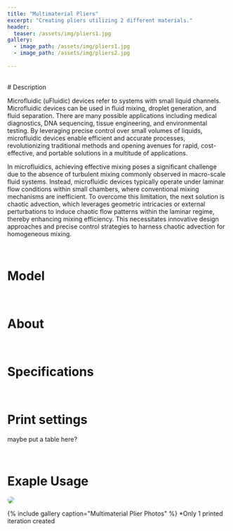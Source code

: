 ```yaml
---
title: "Multimaterial Pliers"
excerpt: "Creating pliers utilizing 2 different materials."
header:
  teaser: /assets/img/pliers1.jpg
gallery:
  - image_path: /assets/img/pliers1.jpg
  - image_path: /assets/img/pliers2.jpg
   
---
```




<br>
# Description

Microfluidic (uFluidic) devices refer to systems with small liquid channels. Microfluidic devices can be used in fluid mixing, droplet generation, and fluid separation. There are many possible applications including medical diagnostics, DNA sequencing, tissue engineering, and
environmental testing. By leveraging precise control over small volumes of liquids, microfluidic devices enable efficient and accurate processes, revolutionizing traditional methods and opening avenues for rapid, cost-effective, and portable solutions in a multitude of applications.

In microfluidics, achieving effective mixing poses a significant challenge due to the absence of turbulent mixing commonly observed in macro-scale fluid systems. Instead, microfluidic devices typically operate under laminar flow conditions within small chambers, where conventional mixing mechanisms are inefficient. To overcome this limitation, the next solution is chaotic advection, which leverages geometric intricacies or external perturbations to induce chaotic flow patterns within the laminar regime, thereby enhancing mixing efficiency. This necessitates innovative design approaches and precise control strategies to harness chaotic advection for homogeneous mixing.


<br>

# Model



<br>

# About



<br>

# Specifications


<br>

# Print settings
maybe put a table here?

<br>

# Exaple Usage
<img src="/assets/img/pliers.gif" style="border-radius: 20px;">

<br>

{% include gallery caption="Multimaterial Plier Photos" %}
*Only 1 printed iteration created
